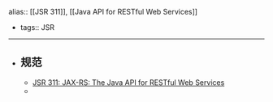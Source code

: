 alias:: [[JSR 311]], [[Java API for RESTful Web Services]]

- tags:: JSR
- ---
- ## 规范
	- [JSR 311: JAX-RS: The Java API for RESTful Web Services](https://jcp.org/en/jsr/detail?id=311)
	-